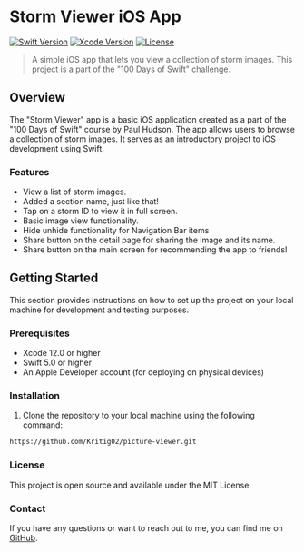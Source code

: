 # Storm Viewer iOS App

[![Swift Version](https://img.shields.io/badge/Swift-5.0-orange.svg)](https://swift.org)
[![Xcode Version](https://img.shields.io/badge/Xcode-12.0+-blue.svg)](https://developer.apple.com/xcode/)
[![License](https://img.shields.io/badge/License-MIT-green.svg)](LICENSE)

> A simple iOS app that lets you view a collection of storm images. This project is a part of the "100 Days of Swift" challenge.

## Overview

The "Storm Viewer" app is a basic iOS application created as a part of the "100 Days of Swift" course by Paul Hudson. The app allows users to browse a collection of storm images. It serves as an introductory project to iOS development using Swift.

### Features

- View a list of storm images.
- Added a section name, just like that!
- Tap on a storm ID to view it in full screen.
- Basic image view functionality.
- Hide unhide functionality for Navigation Bar items
- Share button on the detail page for sharing the image and its name.
- Share button on the main screen for recommending the app to friends!

## Getting Started

This section provides instructions on how to set up the project on your local machine for development and testing purposes.

### Prerequisites

- Xcode 12.0 or higher
- Swift 5.0 or higher
- An Apple Developer account (for deploying on physical devices)

### Installation

1. Clone the repository to your local machine using the following command:

```bash
https://github.com/Kritig02/picture-viewer.git
```

### License

This project is open source and available under the MIT License.

### Contact

If you have any questions or want to reach out to me, you can find me on [GitHub](https://github.com/Kritig02/).
